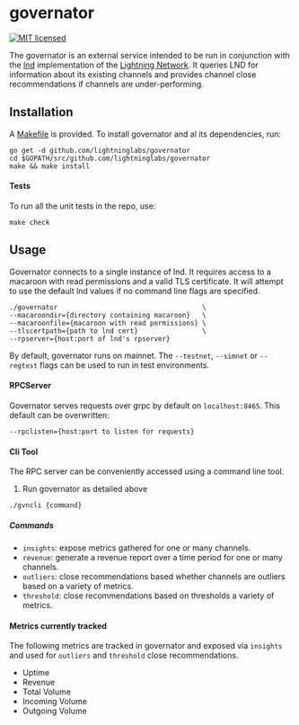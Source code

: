 # governator

[![MIT licensed](https://img.shields.io/badge/license-MIT-blue.svg)](https://github.com/lightninglabs/governator/blob/master/LICENSE)

The governator is an external service intended to be run in conjunction with the [lnd](https://github.com/lightningnetwork/lnd) implementation of the [Lightning Network](https://lightning.network). It queries LND for information about its existing channels and provides channel close recommendations if channels are under-performing.  

## Installation
A [Makefile](https://github.com/lightninglabs/governator/blob/master/Makefile) is provided. To install governator and al its dependencies, run:

```
go get -d github.com/lightninglabs/governator
cd $GOPATH/src/github.com/lightninglabs/governator
make && make install
```

#### Tests
To run all the unit tests in the repo, use:

```
make check
```

## Usage
Governator connects to a single instance of lnd. It requires access to a macaroon with read permissions and a valid TLS certificate. It will attempt to use the default lnd values if no command line flags are specified.
```
./governator                                    \
--macaroondir={directory containing macaroon}   \
--macaroonfile={macaroon with read permissions} \
--tlscertpath={path to lnd cert}                \
--rpserver={host:port of lnd's rpserver} 
```

By default, governator runs on mainnet. The `--testnet`, `--simnet` or `--regtest` flags can be used to run in test environments.

#### RPCServer
Governator serves requests over grpc by default on `localhost:8465`. This default can be overwritten:
```
--rpclisten={host:port to listen for requests}
```

#### Cli Tool
The RPC server can be conveniently accessed using a command line tool. 
1. Run governator as detailed above
```
./gvncli {command}
```

##### Commands
- `insights`: expose metrics gathered for one or many channels.
- `revenue`: generate a revenue report over a time period for one or many channels.
- `outliers`: close recommendations based whether channels are outliers based on a variety of metrics.
- `threshold`: close recommendations based on thresholds a variety of metrics.

#### Metrics currently tracked
The following metrics are tracked in governator and exposed via `insights` and used for `outliers` and `threshold` close recommendations.
- Uptime
- Revenue
- Total Volume
- Incoming Volume
- Outgoing Volume